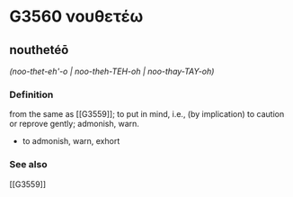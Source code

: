 # G3560 νουθετέω

## nouthetéō

_(noo-thet-eh'-o | noo-theh-TEH-oh | noo-thay-TAY-oh)_

### Definition

from the same as [[G3559]]; to put in mind, i.e., (by implication) to caution or reprove gently; admonish, warn.

- to admonish, warn, exhort

### See also

[[G3559]]


